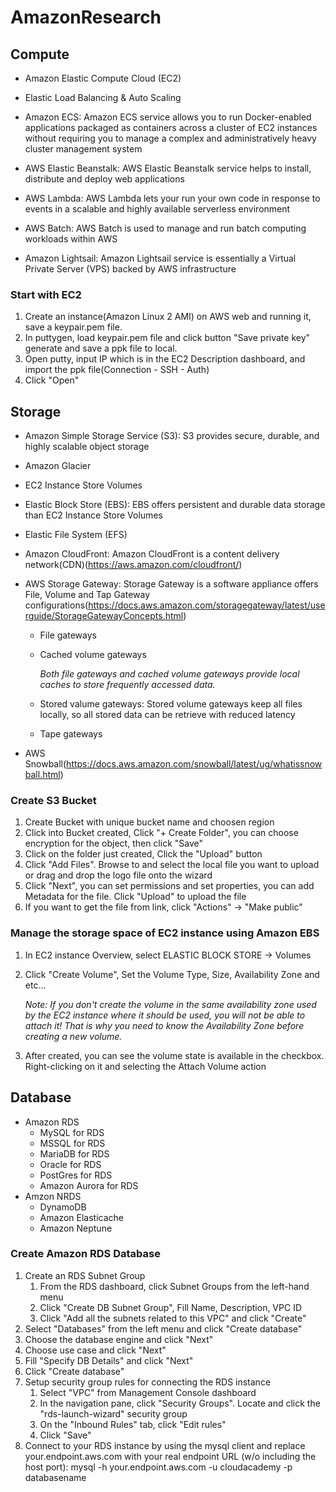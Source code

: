 # AmazonResearch

## Compute

* Amazon Elastic Compute Cloud (EC2)

* Elastic Load Balancing & Auto Scaling 

* Amazon ECS: Amazon ECS service allows you to run Docker-enabled applications packaged as containers across a cluster of EC2 instances without requiring you to manage a complex and administratively heavy cluster management system

* AWS Elastic Beanstalk: AWS Elastic Beanstalk service helps to install, distribute and deploy web applications

* AWS Lambda: AWS Lambda lets your run your own code in response to events in a scalable and highly available serverless environment

* AWS Batch: AWS Batch is used to manage and run batch computing workloads within AWS

* Amazon Lightsail: Amazon Lightsail service is essentially a Virtual Private Server (VPS) backed by AWS infrastructure

### Start with EC2

1. Create an instance(Amazon Linux 2 AMI) on AWS web and running it, save a keypair.pem file.
2. In puttygen, load keypair.pem file and click button "Save private key" generate and save a ppk file to local.
3. Open putty, input IP which is in the EC2 Description dashboard, and import the ppk file(Connection - SSH - Auth)
4. Click "Open"

## Storage

* Amazon Simple Storage Service (S3): S3 provides secure, durable, and highly scalable object storage

* Amazon Glacier

* EC2 Instance Store Volumes

* Elastic Block Store (EBS): EBS offers persistent and durable data storage than EC2 Instance Store Volumes

* Elastic File System (EFS)

* Amazon CloudFront: Amazon CloudFront is a content delivery network(CDN)(https://aws.amazon.com/cloudfront/)

* AWS Storage Gateway: Storage Gateway is a software appliance offers File, Volume and Tap Gateway configurations(https://docs.aws.amazon.com/storagegateway/latest/userguide/StorageGatewayConcepts.html)

    * File gateways
    * Cached volume gateways
    
        *Both file gateways and cached volume gateways provide local caches to store frequently accessed data.*
    
    * Stored valume gateways: Stored volume gateways keep all files locally, so all stored data can be retrieve with reduced latency
    * Tape gateways

* AWS Snowball(https://docs.aws.amazon.com/snowball/latest/ug/whatissnowball.html)

### Create S3 Bucket

1. Create Bucket with unique bucket name and choosen region
2. Click into Bucket created, Click "+ Create Folder", you can choose encryption for the object, then click "Save"
3. Click on the folder just created, Click the "Upload" button
4. Click "Add Files". Browse to and select the local file you want to upload or drag and drop the logo file onto the wizard
5. Click "Next", you can set permissions and set properties, you can add Metadata for the file. Click "Upload" to upload the file
6. If you want to get the file from link, click "Actions" -> "Make public"

### Manage the storage space of EC2 instance using Amazon EBS

1. In EC2 instance Overview, select ELASTIC BLOCK STORE -> Volumes
2. Click "Create Volume", Set the Volume Type, Size, Availability Zone and etc...

    *Note: If you don't create the volume in the same availability zone used by the EC2 instance where it should be used, you will not be   able to attach it! That is why you need to know the Availability Zone before creating a new volume.*

3. After created, you can see the volume state is available in the checkbox.  Right-clicking on it and selecting the Attach Volume action

## Database

* Amazon RDS
    * MySQL for RDS
    * MSSQL for RDS
    * MariaDB for RDS
    * Oracle for RDS
    * PostGres for RDS
    * Amazon Aurora for RDS
* Amzon NRDS
    * DynamoDB
    * Amazon Elasticache
    * Amazon Neptune
    
### Create Amazon RDS Database

1. Create an RDS Subnet Group
    1. From the RDS dashboard, click Subnet Groups from the left-hand menu
    2. Click "Create DB Subnet Group", Fill Name, Description, VPC ID
    3. Click "Add all the subnets related to this VPC" and click "Create"
2. Select "Databases" from the left menu and click "Create database"
3. Choose the database engine and click "Next"
4. Choose use case and click "Next"
5. Fill "Specify DB Details" and click "Next"
6. Click "Create database"
7. Setup security group rules for connecting the RDS instance
    1. Select "VPC" from Management Console dashboard
    2. In the navigation pane, click "Security Groups". Locate and click the "rds-launch-wizard" security group
    3. On the "Inbound Rules" tab, click "Edit rules"
    4. Click "Save"
8. Connect to your RDS instance by using the mysql client and replace your.endpoint.aws.com with your real endpoint URL (w/o including the host port): mysql -h your.endpoint.aws.com -u cloudacademy -p databasename
